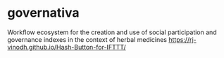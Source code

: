 # governativa
Workflow ecosystem for the creation and use of social participation and governance indexes in the context of herbal medicines
https://rj-vinodh.github.io/Hash-Button-for-IFTTT/
